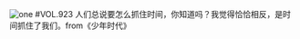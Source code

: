 ![one](http://image.wufazhuce.com/FgXGsIZ0jtJPzQ7K4E-Vn_aDekam)
#VOL.923
人们总说要怎么抓住时间，你知道吗？我觉得恰恰相反，是时间抓住了我们。from《少年时代》